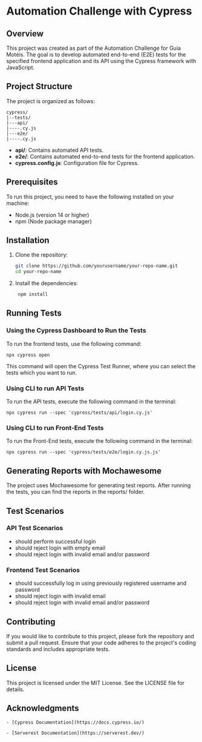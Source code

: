 # Automation Challenge with Cypress

## Overview

This project was created as part of the Automation Challenge for Guia Motéis. The goal is to develop automated end-to-end (E2E) tests for the specified frontend application and its API using the Cypress framework with JavaScript.

## Project Structure

The project is organized as follows:

    
    cypress/
    |--tests/
    |---api/
    |----.cy.js
    |---e2e/
    |----.cy.js
    

- **api/**: Contains automated API tests.
- **e2e/**: Contains automated end-to-end tests for the frontend application.
- **cypress.config.js**: Configuration file for Cypress.

## Prerequisites

To run this project, you need to have the following installed on your machine:

- Node.js (version 14 or higher)
- npm (Node package manager)

## Installation

1. Clone the repository:

   ```bash
   git clone https://github.com/yourusername/your-repo-name.git
   cd your-repo-name
    ```

2. Install the dependencies:

   ```bash
    npm install
    ```

## Running Tests

### Using the Cypress Dashboard to Run the Tests

To run the frontend tests, use the following command:


    npx cypress open

This command will open the Cypress Test Runner, where you can select the tests which you want to run.

### Using CLI to run API Tests 

To run the API tests, execute the following command in the terminal:


    npx cypress run --spec 'cypress/tests/api/login.cy.js'


### Using CLI to run Front-End Tests 

To run the Front-End tests, execute the following command in the terminal:


    npx cypress run --spec 'cypress/tests/e2e/login.cy.js.js'


## Generating Reports with Mochawesome

The project uses Mochawesome for generating test reports. After running the tests, you can find the reports in the reports/ folder.

## Test Scenarios

### API Test Scenarios

- should perform successful login
- should reject login with empty email
- should reject login with invalid email and/or password

### Frontend Test Scenarios

- should successfully log in using previously registered username and password
- should reject login with invalid email
- should reject login with invalid email and/or password

## Contributing

If you would like to contribute to this project, please fork the repository and submit a pull request. Ensure that your code adheres to the project's coding standards and includes appropriate tests.

## License

This project is licensed under the MIT License. See the LICENSE file for details.

## Acknowledgments

    - [Cypress Documentation](https://docs.cypress.io/)
    
    - [Serverest Documentation](https://serverest.dev/)
